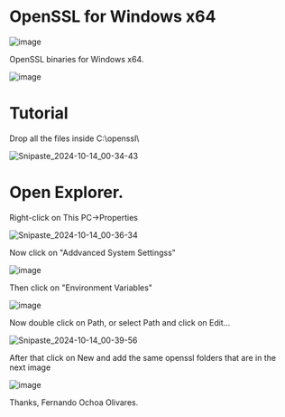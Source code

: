 # OpenSSL for Windows x64

![image](https://github.com/user-attachments/assets/a21e2712-7b3e-406c-9913-1191f039ab55)

OpenSSL binaries for Windows x64.

![image](https://github.com/user-attachments/assets/bcb719e5-01fe-4f5c-93c5-77d8e6447a9e)

# Tutorial

Drop all the files inside C:\openssl\

![Snipaste_2024-10-14_00-34-43](https://github.com/user-attachments/assets/455f7024-99ea-450f-83a7-b5b98c892ebc)

# Open Explorer.

Right-click on This PC->Properties

![Snipaste_2024-10-14_00-36-34](https://github.com/user-attachments/assets/eb898eda-e580-4299-86a4-3914052aac1e)

Now click on "Addvanced System Settingss"

![image](https://github.com/user-attachments/assets/24d11246-53e6-4dfb-9c14-0effbc12cbc0)

Then click on "Environment Variables"

![image](https://github.com/user-attachments/assets/28d41f20-0edf-4455-82b8-6e5f8f9b913a)

Now double click on Path, or select Path and click on Edit...

![Snipaste_2024-10-14_00-39-56](https://github.com/user-attachments/assets/c2a0c842-e232-4b5f-b001-d4303b9cf3a0)

After that click on New and add the same openssl folders that are in the next image

![image](https://github.com/user-attachments/assets/7a615fd2-00a1-4996-be51-4af4fbb25bf1)

Thanks,
Fernando Ochoa Olivares.
